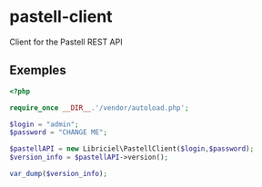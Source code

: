 # pastell-client
Client for the Pastell REST API 


## Exemples

```php
<?php

require_once __DIR__.'/vendor/autoload.php';

$login = "admin";
$password = "CHANGE ME";

$pastellAPI = new Libriciel\PastellClient($login,$password);
$version_info = $pastellAPI->version();

var_dump($version_info);


```
